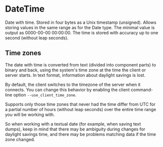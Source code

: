 <a name="data_type-datetime"></a>

# DateTime

Date with time. Stored in four bytes as a Unix timestamp (unsigned). Allows storing values in the same range as for the Date type. The minimal value is output as 0000-00-00 00:00:00.
The time is stored with accuracy up to one second (without leap seconds).

## Time zones

The date with time is converted from text (divided into component parts) to binary and back, using the system's time zone at the time the client or server starts. In text format, information about daylight savings is lost.

By default, the client switches to the timezone of the server when it connects. You can change this behavior by enabling the client command-line option `--use_client_time_zone`.

Supports only those time zones that never had the time differ from UTC for a partial number of hours (without leap seconds) over the entire time range you will be working with.

So when working with a textual date (for example, when saving text dumps), keep in mind that there may be ambiguity during changes for daylight savings time, and there may be problems matching data if the time zone changed.

